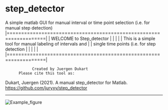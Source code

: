 # step_detector
A simple matlab GUI for manual interval or time point selection (i.e. for manual step detection)
|===================================================================|
|                        WELCOME to Step_detector
|                                                                   |
|                                                                   |
|    This is a simple tool for manual labeling of intervals and     |
|   	   single time points (i.e. for step detection              |
|                 				                    |
|                                                                   |
|===================================================================|
 
       			Created by Juergen Dukart
          Please cite this tool as:
          
Dukart, Juergen (2021). A manual step_detector for Matlab. https://github.com/juryxy/step_detector
 
--------------------------------------------------------------------
![Example_figure](https://user-images.githubusercontent.com/54351124/143089059-80a25cf1-2fff-4668-a48e-298853684f62.png)
